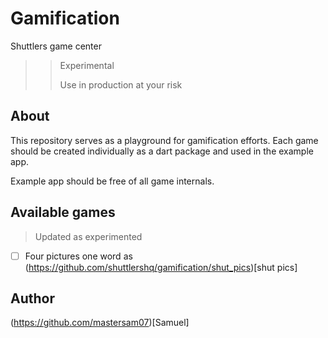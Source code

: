 # Gamification
Shuttlers game center

>> Experimental
>>
>> Use in production at your risk

## About
This repository serves as a playground for gamification efforts. Each game should be created individually as a dart package and used in the example app.

Example app should be free of all game internals.

## Available games
> Updated as experimented
- [ ] Four pictures one word as (https://github.com/shuttlershq/gamification/shut_pics)[shut pics]

## Author
(https://github.com/mastersam07)[Samuel]